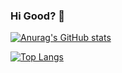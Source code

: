 ### Hi Good? 👋 

[![Anurag's GitHub stats](https://github-readme-stats.vercel.app/api?username=luccasfes&layout=compact&theme=dracula)](https://github.com/anuraghazra/github-readme-stats)

[![Top Langs](https://github-readme-stats.vercel.app/api/top-langs/?username=luccasfes&layout=compact&theme=onedark)](https://github.com/anuraghazra/github-readme-stats)
<!--
**luccasfes/luccasfes** is a ✨ _special_ ✨ repository because its `README.md` (this file) appears on your GitHub profile.

Here are some ideas to get you started:

- 🔭 I’m currently working on ...
- 🌱 I’m currently learning ...
- 👯 I’m looking to collaborate on ...
- 🤔 I’m looking for help with ...
- 💬 Ask me about ...
- 📫 How to reach me: ...
- 😄 Pronouns: ...
- ⚡ Fun fact: ...
-->
